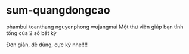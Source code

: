 # sum-quangdongcao
phambui
toanthang
nguyenphong
wujangmai
Một thư viện giúp bạn tính tổng của 2 số bất kỳ

Đơn giản, dễ dùng, cực kỳ nhẹ!!!!
